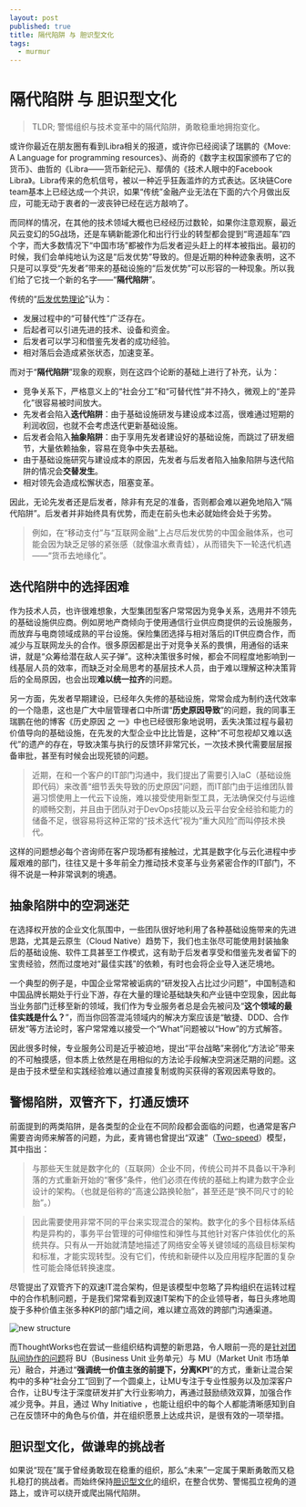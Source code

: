 ```yaml
---
layout: post
published: true
title: 隔代陷阱 与 胆识型文化
tags:
  - murmur
---
```

# 隔代陷阱 与 胆识型文化

> TLDR; 警惕组织与技术变革中的隔代陷阱，勇敢稳重地拥抱变化。

或许你最近在朋友圈有看到Libra相关的报道，或许你已经阅读了瑞鹏的《Move: A Language for programming resources》、尚奇的《数字主权国家颁布了它的货币》、曲哲的《Libra——货币新纪元》、鄢倩的《技术人眼中的Facebook Libra》。Libra传来的危机信号，被以一种近乎狂轰滥炸的方式表达。区块链Core team基本上已经达成一个共识，如果“传统”金融产业无法在下面的六个月做出反应，可能无动于衷者的一波丧钟已经在远方敲响了。

而同样的情况，在其他的技术领域大概也已经经历过数轮，如果你注意观察，最近风云变幻的5G战场，还是车辆新能源化和出行行业的转型都会提到“弯道超车”四个字，而大多数情况下“中国市场”都被作为后发者迎头赶上的样本被指出。最初的时候，我们会单纯地认为这是“后发优势”导致的。但是近期的种种迹象表明，这不只是可以享受“先发者”带来的基础设施的“后发优势”可以形容的一种现象。所以我们给了它找一个新的名字——“**隔代陷阱**”。

传统的“[后发优势理论](https://wiki.mbalib.com/wiki/%E5%90%8E%E5%8F%91%E4%BC%98%E5%8A%BF%E7%90%86%E8%AE%BA)”认为：

- 发展过程中的“可替代性”广泛存在。
- 后起者可以引进先进的技术、设备和资金。
- 后发者可以学习和借鉴先发者的成功经验。
- 相对落后会造成紧张状态，加速变革。

而对于“**隔代陷阱**”现象的观察，则在这四个论断的基础上进行了补充，认为：

- 竞争关系下，严格意义上的“社会分工”和“可替代性”并不持久，微观上的“差异化”很容易被时间放大。
- 先发者会陷入**迭代陷阱**：由于基础设施研发与建设成本过高，很难通过短期的利润收回，也就不会考虑迭代更新基础设施。
- 后发者会陷入**抽象陷阱**：由于享用先发者建设好的基础设施，而跳过了研发细节，大量依赖抽象，容易在竞争中失去基础。
- 由于基础设施研究与建设成本的原因，先发者与后发者陷入抽象陷阱与迭代陷阱的情况会**交替发生**。
- 相对领先会造成松懈状态，阻塞变革。

因此，无论先发者还是后发者，除非有充足的准备，否则都会难以避免地陷入“隔代陷阱”。后发者并非始终具有优势，而走在前头也未必就始终会处于劣势。

> 例如，在“移动支付”与“互联网金融”上占尽后发优势的中国金融体系，也可能会因为缺乏足够的紧张感（就像温水煮青蛙），从而错失下一轮迭代机遇——“货币去地缘化”。

## 迭代陷阱中的选择困难

作为技术人员，也许很难想象，大型集团型客户常常因为竞争关系，选用并不领先的基础设施供应商。例如房地产商倾向于使用通信行业供应商提供的云设施服务，而放弃与电商领域成熟的平台设施。保险集团选择与相对落后的IT供应商合作，而减少与互联网龙头的合作。很多原因都是出于对竞争关系的畏惧，用通俗的话来讲，就是“众筹给潜在敌人买子弹”。这种决策很多时候，都会不同程度地影响到一线基层人员的效率，而缺乏对全局思考的基层技术人员，由于难以理解这种决策背后的全局原因，也会出现**难以统一拉齐**的问题。

另一方面，先发者早期建设，已经年久失修的基础设施，常常会成为制约迭代效率的一个隐患，这也是广大中层管理者口中所谓“**历史原因导致**”的问题，我的同事王瑞鹏在他的博客《历史原因 之 一》中也已经很形象地说明，丢失决策过程与最初价值导向的基础设施，在先发的大型企业中比比皆是，这种“不可忽视却又难以迭代”的遗产的存在，导致决策与执行的反馈环非常冗长，一次技术换代需要层层报备审批，甚至有时候会出现死锁的问题。

> 近期，在和一个客户的IT部门沟通中，我们提出了需要引入IaC（基础设施即代码）来改善“细节丢失导致的历史原因”问题，而IT部门由于运维团队普遍习惯使用上一代云下设施，难以接受使用新型工具，无法确保交付与运维的顺畅交割，并且由于团队对于DevOps技能以及云平台安全经验和能力的储备不足，很容易将这种正常的“技术迭代”视为“重大风险”而叫停技术换代。

这样的问题想必每个咨询师在客户现场都有接触过，尤其是数字化与云化进程中步履艰难的部门，往往又是十多年前全力推动技术变革与业务紧密合作的IT部门，不得不说是一种非常讽刺的境遇。

## 抽象陷阱中的空洞迷茫

在选择权开放的企业文化氛围中，一些团队很好地利用了各种基础设施带来的先进思路，尤其是云原生（Cloud Native）趋势下，我们也主张尽可能使用封装抽象后的基础设施、软件工具甚至工作模式，这有助于后发者享受和借鉴先发者留下的宝贵经验，然而过度地对“最佳实践”的依赖，有时也会将企业导入迷茫境地。

一个典型的例子是，中国企业常常被诟病的“研发投入占比过少问题”，中国制造和中国品牌长期处于行业下游，存在大量的理论基础缺失和产业链中空现象，因此每当业务部门迁移至新的领域，我们作为专业服务者总是会先被问及“**这个领域的最佳实践是什么？**”，而当你回答混沌领域内的解决方案应该是“敏捷、DDD、合作研发”等方法论时，客户常常难以接受一个“What”问题被以“How”的方式解答。

因此很多时候，专业服务公司是近乎被迫地，提出“平台战略”来弱化“方法论”带来的不可触摸感，但本质上依然是在用相似的方法论手段解决空洞迷茫期的问题。这是由于技术壁垒和实践经验难以通过直接复制或购买获得的客观因素导致的。

## 警惕陷阱，双管齐下，打通反馈环

前面提到的两类陷阱，是各类型的企业在不同阶段都会面临的问题，也通常是客户需要咨询师来解答的问题，为此，麦肯锡也曾提出“双速”（[Two-speed](https://www.mckinsey.com/business-functions/digital-mckinsey/our-insights/a-two-speed-it-architecture-for-the-digital-enterprise)）模型，其中指出：

> 与那些天生就是数字化的（互联网）企业不同，传统公司并不具备以干净利落的方式重新开始的“奢侈”条件，他们必须在传统的基础上构建为数字企业设计的架构。（也就是俗称的“高速公路换轮胎”，甚至还是“换不同尺寸的轮胎”。）

> 因此需要使用非常不同的平台来实现混合的架构。数字化的多个目标体系结构是异构的，事务平台管理的可伸缩性和弹性与其他针对客户体验优化的系统共存。只有从一开始就清楚地描述了网络安全等关键领域的高级目标架构和标准，才能实现转型。没有它们，传统和新硬件以及应用程序配置的复杂性可能会降低转换速度。

尽管提出了双管齐下的双速IT混合架构，但是该模型中忽略了异构组织在运转过程中的合作机制问题，于是我们常常看到双速IT架构下的企业领导者，每日头疼地周旋于多种价值主张多种KPI的部门墙之间，难以建立高效的跨部门沟通渠道。

![new structure]({{site.baseurl}}/media/new-structure.png)


而ThoughtWorks也在尝试一些组织结构调整的新思路，令人眼前一亮的是[针对团队间协作的问题](https://insights.thoughtworks.cn/leadership-and-team-collaboration/)将 BU（Business Unit 业务单元）与 MU（Market Unit 市场单元）融合，并通过“**强调统一价值主张的前提下，分离KPI**”的方式，重新让混合架构中的多种“社会分工”回到了一个圆桌上，让MU专注于专业性服务以及加深客户合作，让BU专注于深度研发并扩大行业影响力，再通过鼓励绩效双算，加强合作减少竞争。并且，通过 Why Initiative ，也能让组织中的每个人都能清晰感知到自己在反馈环中的角色与价值，并在组织愿景上达成共识，是很有效的一项举措。

## 胆识型文化，做谦卑的挑战者

如果说“现在”属于曾经勇敢现在稳重的组织，那么“未来”一定属于果断勇敢而又稳扎稳打的挑战者。而始终保持[胆识型文化](http://insights.thoughtworkers.org/courageous-executive/)的组织，在整合优势、警惕孤立视角的道路上，或许可以绕开或爬出隔代陷阱。
